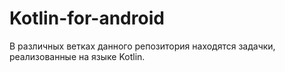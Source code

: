 # Kotlin-for-android
В различных ветках данного репозитория находятся задачки, реализованные на языке Kotlin.


